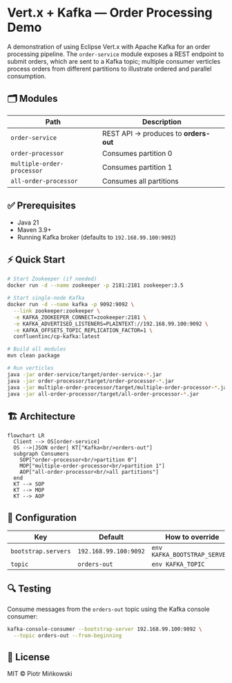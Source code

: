 # Vert.x + Kafka — Order Processing Demo

A demonstration of using Eclipse Vert.x with Apache Kafka for an order processing pipeline. The `order-service` module exposes a REST endpoint to submit orders, which are sent to a Kafka topic; multiple consumer verticles process orders from different partitions to illustrate ordered and parallel consumption.

## 🗂️ Modules
| Path                       | Description                           |
|----------------------------|---------------------------------------|
| `order-service`            | REST API → produces to **orders-out** |
| `order-processor`          | Consumes partition 0                  |
| `multiple-order-processor` | Consumes partition 1                  |
| `all-order-processor`      | Consumes all partitions               |

## ✅ Prerequisites
- Java 21  
- Maven 3.9+  
- Running Kafka broker (defaults to `192.168.99.100:9092`)

## ⚡ Quick Start
```bash
# Start Zookeeper (if needed)
docker run -d --name zookeeper -p 2181:2181 zookeeper:3.5

# Start single-node Kafka
docker run -d --name kafka -p 9092:9092 \
  --link zookeeper:zookeeper \
  -e KAFKA_ZOOKEEPER_CONNECT=zookeeper:2181 \
  -e KAFKA_ADVERTISED_LISTENERS=PLAINTEXT://192.168.99.100:9092 \
  -e KAFKA_OFFSETS_TOPIC_REPLICATION_FACTOR=1 \
  confluentinc/cp-kafka:latest

# Build all modules
mvn clean package

# Run verticles
java -jar order-service/target/order-service-*.jar
java -jar order-processor/target/order-processor-*.jar
java -jar multiple-order-processor/target/multiple-order-processor-*.jar
java -jar all-order-processor/target/all-order-processor-*.jar
```

## 🏗️ Architecture
```mermaid
flowchart LR
  Client --> OS[order-service]
  OS -->|JSON order| KT["Kafka<br/>orders-out"]
  subgraph Consumers
    SOP["order-processor<br/>partition 0"]
    MOP["multiple-order-processor<br/>partition 1"]
    AOP["all-order-processor<br/>all partitions"]
  end
  KT --> SOP
  KT --> MOP
  KT --> AOP
```

## 🔧 Configuration
| Key                  | Default                | How to override               |
|----------------------|------------------------|-------------------------------|
| `bootstrap.servers`  | `192.168.99.100:9092`  | `env KAFKA_BOOTSTRAP_SERVERS` |
| `topic`              | `orders-out`           | `env KAFKA_TOPIC`             |

## 🔍 Testing
Consume messages from the `orders-out` topic using the Kafka console consumer:
```bash
kafka-console-consumer --bootstrap-server 192.168.99.100:9092 \
  --topic orders-out --from-beginning
```

## 📜 License
MIT © Piotr Mińkowski